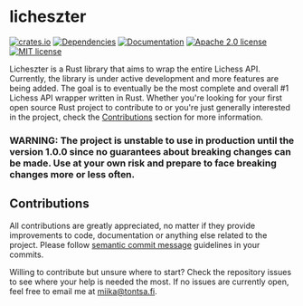 # licheszter

[![crates.io](https://img.shields.io/crates/v/licheszter.svg)](https://crates.io/crates/licheszter)
[![Dependencies](https://deps.rs/repo/github/tontsa28/licheszter/status.svg)](https://deps.rs/repo/github/tontsa28/licheszter)
[![Documentation](https://docs.rs/licheszter/badge.svg)](https://docs.rs/licheszter)
[![Apache 2.0 license](https://img.shields.io/badge/license-Apache%202.0-blue.svg)](LICENSE-APACHE)
[![MIT license](https://img.shields.io/badge/license-MIT-blue.svg)](LICENSE-MIT)

Licheszter is a Rust library that aims to wrap the entire Lichess API. Currently, the library is under active development and more features are being added. The goal is to eventually be the most complete and overall #1 Lichess API wrapper written in Rust. Whether you're looking for your first open source Rust project to contribute to or you're just generally interested in the project, check the [Contributions](#contributions) section for more information.

### WARNING: **The project is unstable to use in production until the version 1.0.0 since no guarantees about breaking changes can be made. Use at your own risk and prepare to face breaking changes more or less often.**

## Contributions
All contributions are greatly appreciated, no matter if they provide improvements to code, documentation or anything else related to the project. Please follow [semantic commit message](https://gist.github.com/joshbuchea/6f47e86d2510bce28f8e7f42ae84c716) guidelines in your commits.

Willing to contribute but unsure where to start? Check the repository issues to see where your help is needed the most. If no issues are currently open, feel free to email me at miika@tontsa.fi.
